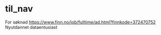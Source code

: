 # til_nav
For søknad https://www.finn.no/job/fulltime/ad.html?finnkode=372470752 Nyutdannet dataentusiast
